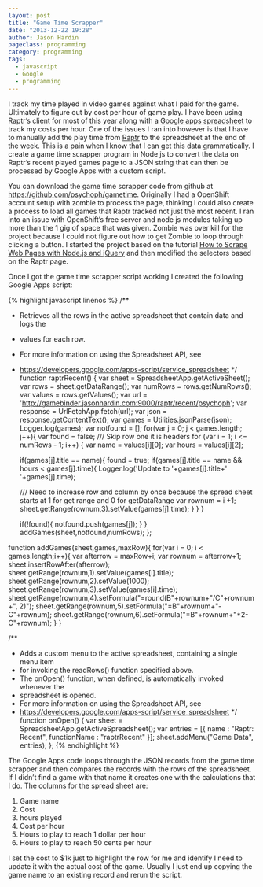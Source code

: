 ```yaml
---
layout: post
title: "Game Time Scrapper"
date: "2013-12-22 19:28"
author: Jason Hardin
pageclass: programming
category: programming
tags:
  - javascript
  - Google
  - programming
---
```

I track my time played in video games against what I paid for the game. Ultimately to figure out by cost per hour of game play. I have been using Raptr’s client for most of this year along with a [Google apps spreadsheet](https://www.google.com/work/apps/business/products/?utm_source=google&utm_medium=cpc&utm_campaign=na-us-en-apps-bkws-gafw-trial-e&utm_content=text-appstest-c-products) to track my costs per hour. One of the issues I ran into however is that I have to manually add the play time from [Raptr](http://raptr.com/) to the spreadsheet at the end of the week. This is a pain when I know that I can get this data grammatically. I create a game time scrapper program in Node js to convert the data on Raptr’s recent played games page to a JSON string that can then be processed by Google Apps with a custom script.

You can download the game time scrapper code from github at https://github.com/psychoph/gametime. Originally I had a OpenShift account setup with zombie to process the page, thinking I could also create a process to load all games that Raptr tracked not just the most recent. I ran into an issue with OpenShift’s free server and node js modules taking up more than the 1 gig of space that was given. Zombie was over kill for the project because I could not figure out how to get Zombie to loop through clicking a button. I started the project based on the tutorial [How to Scrape Web Pages with Node.js and jQuery](http://net.tutsplus.com/tutorials/javascript-ajax/how-to-scrape-web-pages-with-node-js-and-jquery/) and then modified the selectors based on the Raptr page.

Once I got the game time scrapper script working I created the following Google Apps script:

{% highlight javascript linenos %}
/**
 * Retrieves all the rows in the active spreadsheet that contain data and logs the
 * values for each row.
 * For more information on using the Spreadsheet API, see
 * https://developers.google.com/apps-script/service_spreadsheet
 */
function raptrRecent() {
  var sheet = SpreadsheetApp.getActiveSheet();
  var rows = sheet.getDataRange();
  var numRows = rows.getNumRows();
  var values = rows.getValues();
  var url = 'http://gamebinder.jasonhardin.com:9000/raptr/recent/psychoph';
  var response = UrlFetchApp.fetch(url);
  var json = response.getContentText();
  var games = Utilities.jsonParse(json);
  Logger.log(games);
  var notfound = [];
  for(var j = 0; j < games.length; j++){
    var found = false;
/// Skip row one it is headers
    for (var i = 1; i <= numRows - 1; i++) {
      var name = values[i][0];
      var hours = values[i][2];

      if(games[j].title == name){
        found = true;
        if(games[j].title == name && hours < games[j].time){
          Logger.log('Update to '+games[j].title+' '+games[j].time);

      /// Need to increase row and column by once because the spread sheet starts at 1 for get range and 0 for getDataRange
          var rownum = i +1;
          sheet.getRange(rownum,3).setValue(games[j].time);
        }
      }
    }

    if(!found){
      notfound.push(games[j]);
    }
  }
  addGames(sheet,notfound,numRows);
};

function addGames(sheet,games,maxRow){
  for(var i = 0; i < games.length;i++){
    var afterrow = maxRow+i;
    var rownum = afterrow+1;
    sheet.insertRowAfter(afterrow);
    sheet.getRange(rownum,1).setValue(games[i].title);
    sheet.getRange(rownum,2).setValue(1000);
    sheet.getRange(rownum,3).setValue(games[i].time);
    sheet.getRange(rownum,4).setFormula("=round(B"+rownum+"/C"+rownum+", 2)");
    sheet.getRange(rownum,5).setFormula("=B"+rownum+"-C"+rownum);
    sheet.getRange(rownum,6).setFormula("=B"+rownum+"*2-C"+rownum);
  }
}

/**
 * Adds a custom menu to the active spreadsheet, containing a single menu item
 * for invoking the readRows() function specified above.
 * The onOpen() function, when defined, is automatically invoked whenever the
 * spreadsheet is opened.
 * For more information on using the Spreadsheet API, see
 * https://developers.google.com/apps-script/service_spreadsheet
 */
function onOpen() {
  var sheet = SpreadsheetApp.getActiveSpreadsheet();
  var entries = [{
    name : "Raptr: Recent",
    functionName : "raptrRecent"
  }];
  sheet.addMenu("Game Data", entries);
};
{% endhighlight %}

The Google Apps code loops through the JSON records from the game time scrapper and then compares the records with the rows of the spreadsheet. If I didn’t find a game with that name it creates one with the calculations that I do. The columns for the spread sheet are:

1. Game name
1. Cost
1. hours played
1. Cost per hour
1. Hours to play to reach 1 dollar per hour
1. Hours to play to reach 50 cents per hour

I set the cost to $1k just to highlight the row for me and identify I need to update it with the actual cost of the game. Usually I just end up copying the game name to an existing record and rerun the script.
